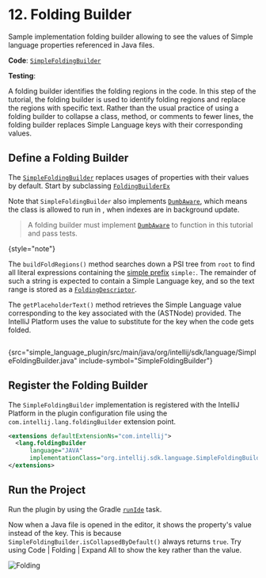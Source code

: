 <!-- Copyright 2000-2024 JetBrains s.r.o. and contributors. Use of this source code is governed by the Apache 2.0 license. -->

# 12. Folding Builder

<link-summary>Sample implementation folding builder allowing to see the values of Simple language properties referenced in Java files.</link-summary>

<tldr>

**Code**: [`SimpleFoldingBuilder`](%gh-sdk-samples%/simple_language_plugin/src/main/java/org/intellij/sdk/language/SimpleFoldingBuilder.java)

**Testing**: [](folding_test.md)

</tldr>

<include from="language_and_filetype.md" element-id="custom_language_tutorial_header"></include>

A folding builder identifies the folding regions in the code.
In this step of the tutorial, the folding builder is used to identify folding regions and replace the regions with specific text.
Rather than the usual practice of using a folding builder to collapse a class, method, or comments to fewer lines, the folding builder replaces Simple Language keys with their corresponding values.

## Define a Folding Builder

The [`SimpleFoldingBuilder`](%gh-sdk-samples%/simple_language_plugin/src/main/java/org/intellij/sdk/language/SimpleFoldingBuilder.java) replaces usages of properties with their values by default.
Start by subclassing [`FoldingBuilderEx`](%gh-ic%/platform/core-api/src/com/intellij/lang/folding/FoldingBuilderEx.java)

Note that `SimpleFoldingBuilder` also implements [`DumbAware`](%gh-ic%/platform/core-api/src/com/intellij/openapi/project/DumbAware.java),
which means the class is allowed to run in [](indexing_and_psi_stubs.md#dumb-mode), when indexes are in background update.

> A folding builder must implement [`DumbAware`](%gh-ic%/platform/core-api/src/com/intellij/openapi/project/DumbAware.java) to function in this tutorial and pass tests.
>
{style="note"}

The `buildFoldRegions()` method searches down a PSI tree from `root` to find all literal expressions containing the [simple prefix](annotator.md#define-an-annotator) `simple:`.
The remainder of such a string is expected to contain a Simple Language key, and so the text range is stored as a [`FoldingDescriptor`](%gh-ic%/platform/core-api/src/com/intellij/lang/folding/FoldingDescriptor.java).

The `getPlaceholderText()` method retrieves the Simple Language value corresponding to the key associated with the (ASTNode) provided.
The IntelliJ Platform uses the value to substitute for the key when the code gets folded.

```java
```
{src="simple_language_plugin/src/main/java/org/intellij/sdk/language/SimpleFoldingBuilder.java" include-symbol="SimpleFoldingBuilder"}

## Register the Folding Builder

The `SimpleFoldingBuilder` implementation is registered with the IntelliJ Platform in the plugin configuration file using the `com.intellij.lang.foldingBuilder` extension point.

```xml
<extensions defaultExtensionNs="com.intellij">
  <lang.foldingBuilder
      language="JAVA"
      implementationClass="org.intellij.sdk.language.SimpleFoldingBuilder"/>
</extensions>
```

## Run the Project

Run the plugin by using the Gradle [`runIde`](creating_plugin_project.md#running-a-plugin-with-the-runide-gradle-task) task.

Now when a Java file is opened in the editor, it shows the property's value instead of the key.
This is because `SimpleFoldingBuilder.isCollapsedByDefault()` always returns `true`.
Try using <ui-path>Code | Folding | Expand All</ui-path> to show the key rather than the value.

![Folding](folding.png)
